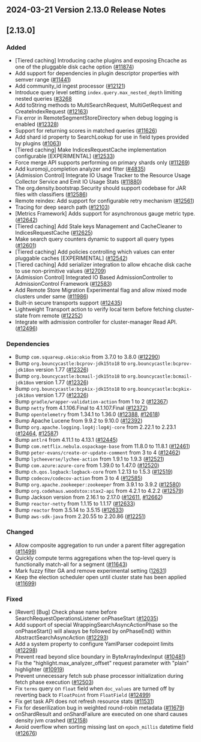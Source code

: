 ## 2024-03-21 Version 2.13.0 Release Notes

## [2.13.0]
### Added
- [Tiered caching] Introducing cache plugins and exposing Ehcache as one of the pluggable disk cache option ([#11874](https://github.com/density-project/Density/pull/11874))
- Add support for dependencies in plugin descriptor properties with semver range ([#11441](https://github.com/density-project/Density/pull/11441))
- Add community_id ingest processor ([#12121](https://github.com/density-project/Density/pull/12121))
- Introduce query level setting `index.query.max_nested_depth` limiting nested queries ([#3268](https://github.com/density-project/Density/issues/3268)
- Add toString methods to MultiSearchRequest, MultiGetRequest and CreateIndexRequest ([#12163](https://github.com/density-project/Density/pull/12163))
- Fix error in RemoteSegmentStoreDirectory when debug logging is enabled ([#12328](https://github.com/density-project/Density/pull/12328))
- Support for returning scores in matched queries ([#11626](https://github.com/density-project/Density/pull/11626))
- Add shard id property to SearchLookup for use in field types provided by plugins ([#1063](https://github.com/density-project/Density/pull/1063))
- [Tiered caching] Make IndicesRequestCache implementation configurable [EXPERIMENTAL] ([#12533](https://github.com/density-project/Density/pull/12533))
- Force merge API supports performing on primary shards only ([#11269](https://github.com/density-project/Density/pull/11269))
- Add kuromoji_completion analyzer and filter ([#4835](https://github.com/density-project/Density/issues/4835))
- [Admission Control] Integrate IO Usage Tracker to the Resource Usage Collector Service and Emit IO Usage Stats ([#11880](https://github.com/density-project/Density/pull/11880))
- The org.density.bootstrap.Security should support codebase for JAR files with classifiers ([#12586](https://github.com/density-project/Density/issues/12586))
- Remote reindex: Add support for configurable retry mechanism ([#12561](https://github.com/density-project/Density/pull/12561))
- Tracing for deep search path ([#12103](https://github.com/density-project/Density/pull/12103))
- [Metrics Framework] Adds support for asynchronous gauge metric type. ([#12642](https://github.com/density-project/Density/issues/12642))
- [Tiered caching] Add Stale keys Management and CacheCleaner to IndicesRequestCache ([#12625](https://github.com/density-project/Density/pull/12625))
- Make search query counters dynamic to support all query types ([#12601](https://github.com/density-project/Density/pull/12601))
- [Tiered caching] Add policies controlling which values can enter pluggable caches [EXPERIMENTAL] ([#12542](https://github.com/density-project/Density/pull/12542))
- [Tiered caching] Add serializer integration to allow ehcache disk cache to use non-primitive values ([#12709](https://github.com/density-project/Density/pull/12709))
- [Admission Control] Integrated IO Based AdmissionController to AdmissionControl Framework ([#12583](https://github.com/density-project/Density/pull/12583))
- Add Remote Store Migration Experimental flag and allow mixed mode clusters under same ([#11986](https://github.com/density-project/Density/pull/11986))
- Built-in secure transports support ([#12435](https://github.com/density-project/Density/pull/12435))
- Lightweight Transport action to verify local term before fetching cluster-state from remote ([#12252](https://github.com/density-project/Density/pull/12252/))
- Integrate with admission controller for cluster-manager Read API. ([#12496](https://github.com/density-project/Density/pull/12496))

### Dependencies
- Bump `com.squareup.okio:okio` from 3.7.0 to 3.8.0 ([#12290](https://github.com/density-project/Density/pull/12290))
- Bump `org.bouncycastle:bcprov-jdk15to18` to `org.bouncycastle:bcprov-jdk18on` version 1.77 ([#12326](https://github.com/density-project/Density/pull/12326))
- Bump `org.bouncycastle:bcmail-jdk15to18` to `org.bouncycastle:bcmail-jdk18on` version 1.77 ([#12326](https://github.com/density-project/Density/pull/12326))
- Bump `org.bouncycastle:bcpkix-jdk15to18` to `org.bouncycastle:bcpkix-jdk18on` version 1.77 ([#12326](https://github.com/density-project/Density/pull/12326))
- Bump `gradle/wrapper-validation-action` from 1 to 2 ([#12367](https://github.com/density-project/Density/pull/12367))
- Bump `netty` from 4.1.106.Final to 4.1.107.Final ([#12372](https://github.com/density-project/Density/pull/12372))
- Bump `opentelemetry` from 1.34.1 to 1.36.0 ([#12388](https://github.com/density-project/Density/pull/12388), [#12618](https://github.com/density-project/Density/pull/12618))
- Bump Apache Lucene from 9.9.2 to 9.10.0 ([#12392](https://github.com/density-project/Density/pull/12392))
- Bump `org.apache.logging.log4j:log4j-core` from 2.22.1 to 2.23.1 ([#12464](https://github.com/density-project/Density/pull/12464), [#12587](https://github.com/density-project/Density/pull/12587))
- Bump `antlr4` from 4.11.1 to 4.13.1 ([#12445](https://github.com/density-project/Density/pull/12445))
- Bump `com.netflix.nebula.ospackage-base` from 11.8.0 to 11.8.1 ([#12461](https://github.com/density-project/Density/pull/12461))
- Bump `peter-evans/create-or-update-comment` from 3 to 4 ([#12462](https://github.com/density-project/Density/pull/12462))
- Bump `lycheeverse/lychee-action` from 1.9.1 to 1.9.3 ([#12521](https://github.com/density-project/Density/pull/12521))
- Bump `com.azure:azure-core` from 1.39.0 to 1.47.0 ([#12520](https://github.com/density-project/Density/pull/12520))
- Bump `ch.qos.logback:logback-core` from 1.2.13 to 1.5.3 ([#12519](https://github.com/density-project/Density/pull/12519))
- Bump `codecov/codecov-action` from 3 to 4 ([#12585](https://github.com/density-project/Density/pull/12585))
- Bump `org.apache.zookeeper:zookeeper` from 3.9.1 to 3.9.2 ([#12580](https://github.com/density-project/Density/pull/12580))
- Bump `org.codehaus.woodstox:stax2-api` from 4.2.1 to 4.2.2 ([#12579](https://github.com/density-project/Density/pull/12579))
- Bump Jackson version from 2.16.1 to 2.17.0 ([#12611](https://github.com/density-project/Density/pull/12611), [#12662](https://github.com/density-project/Density/pull/12662))
- Bump `reactor-netty` from 1.1.15 to 1.1.17 ([#12633](https://github.com/density-project/Density/pull/12633))
- Bump `reactor` from 3.5.14 to 3.5.15 ([#12633](https://github.com/density-project/Density/pull/12633))
- Bump `aws-sdk-java` from 2.20.55 to 2.20.86 ([#12251](https://github.com/density-project/Density/pull/12251))

### Changed
- Allow composite aggregation to run under a parent filter aggregation ([#11499](https://github.com/density-project/Density/pull/11499))
- Quickly compute terms aggregations when the top-level query is functionally match-all for a segment ([#11643](https://github.com/density-project/Density/pull/11643))
- Mark fuzzy filter GA and remove experimental setting ([12631](https://github.com/density-project/Density/pull/12631))
- Keep the election scheduler open until cluster state has been applied ([#11699](https://github.com/density-project/Density/pull/11699))

### Fixed
- [Revert] [Bug] Check phase name before SearchRequestOperationsListener onPhaseStart ([#12035](https://github.com/density-project/Density/pull/12035))
- Add support of special WrappingSearchAsyncActionPhase so the onPhaseStart() will always be followed by onPhaseEnd() within AbstractSearchAsyncAction ([#12293](https://github.com/density-project/Density/pull/12293))
- Add a system property to configure YamlParser codepoint limits ([#12298](https://github.com/density-project/Density/pull/12298))
- Prevent read beyond slice boundary in ByteArrayIndexInput ([#10481](https://github.com/density-project/Density/issues/10481))
- Fix the "highlight.max_analyzer_offset" request parameter with "plain" highlighter ([#10919](https://github.com/density-project/Density/pull/10919))
- Prevent unnecessary fetch sub phase processor initialization during fetch phase execution ([#12503](https://github.com/density-project/Density/pull/12503))
- Fix `terms` query on `float` field when `doc_values` are turned off by reverting back to `FloatPoint` from `FloatField` ([#12499](https://github.com/density-project/Density/pull/12499))
- Fix get task API does not refresh resource stats ([#11531](https://github.com/density-project/Density/pull/11531))
- Fix for deserilization bug in weighted round-robin metadata ([#11679](https://github.com/density-project/Density/pull/11679))
- onShardResult and onShardFailure are executed on one shard causes density jvm crashed ([#12158](https://github.com/density-project/Density/pull/12158))
- Avoid overflow when sorting missing last on `epoch_millis` datetime field ([#12676](https://github.com/density-project/Density/pull/12676))
